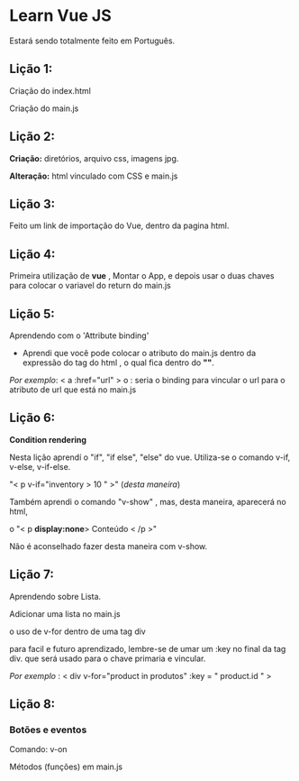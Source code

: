 # Learn Vue JS
Estará sendo totalmente feito em Português.

## Lição 1:
Criação do index.html 

Criação do main.js

## Lição 2:
**Criação:** diretórios, arquivo css, imagens jpg.

**Alteração:**  html vinculado com CSS e main.js 

## Lição 3:

Feito um link de importação do Vue, dentro da pagina html.

## Lição 4:

Primeira utilização de **vue** , Montar o App, e depois usar o duas chaves para colocar o variavel do return do main.js 

## Lição 5:

Aprendendo com o 'Attribute binding'  

* Aprendi que você pode colocar o atributo do main.js dentro da expressão do tag do html , o qual fica dentro do **""**.

_Por exemplo_: < a :href="url" > o : seria o binding para vincular o url para o atributo de url que está no  main.js 

## Lição 6: 

**Condition rendering**

Nesta lição aprendí o "if", "if else", "else" do vue.  Utiliza-se o comando v-if, v-else, v-if-else.  

"< p v-if="inventory > 10 " >"  (_desta maneira_) 

Também aprendi o comando "v-show" , mas, desta maneira, aparecerá no html,

 o "< p **display:none**> Conteúdo < /p >"

 Não é aconselhado fazer desta maneira com v-show. 

 
## Lição 7:

Aprendendo sobre Lista.  

Adicionar uma lista no main.js    

o uso de v-for dentro de uma tag div

para facil e futuro aprendizado, lembre-se de umar um :key no final da tag div.  que será usado para o chave primaria e vincular. 

_Por exemplo_ : < div v-for="product in produtos" :key = " product.id " >

## Lição 8:

### Botões e eventos 

Comando: v-on 

Métodos (funções) em main.js
